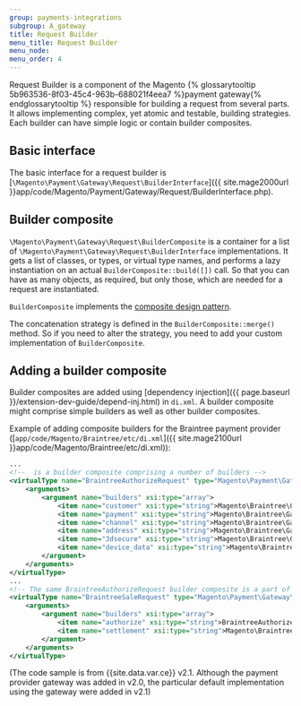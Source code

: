 ```yaml
---
group: payments-integrations
subgroup: A_gateway
title: Request Builder
menu_title: Request Builder
menu_node: 
menu_order: 4
---
```


Request Builder is a component of the Magento {% glossarytooltip 5b963536-8f03-45c4-963b-688021f4eea7 %}payment gateway{% endglossarytooltip %} responsible for building a request from several parts. It allows implementing complex, yet atomic and testable, building strategies. Each builder can have simple logic or contain builder composites.

## Basic interface

The basic interface for a request builder is [`\Magento\Payment\Gateway\Request\BuilderInterface`]({{ site.mage2000url }}app/code/Magento/Payment/Gateway/Request/BuilderInterface.php).

## Builder composite

`\Magento\Payment\Gateway\Request\BuilderComposite` is a container for a list of `\Magento\Payment\Gateway\Request\BuilderInterface` implementations. It gets a list of classes, or types, or virtual type names, and performs a lazy instantiation on an actual `BuilderComposite::build([])` call. So that you can have as many objects, as required, but only those, which are needed for a request are instantiated. 

`BuilderComposite` implements the [composite design pattern](http://designpatternsphp.readthedocs.io/en/latest/Structural/Composite/README.html).

The concatenation strategy is defined in the `BuilderComposite::merge()` method. So if you need to alter the strategy, you need to add your custom implementation of `BuilderComposite`.

## Adding a builder composite 

Builder composites are added using [dependency injection]({{ page.baseurl }}/extension-dev-guide/depend-inj.html) in `di.xml`. A builder composite might comprise simple builders as well as other builder composites.

Example of adding composite builders for the Braintree payment provider ([`app/code/Magento/Braintree/etc/di.xml`]({{ site.mage2100url }}app/code/Magento/Braintree/etc/di.xml)):

```xml
...
<!--  is a builder composite comprising a number of builders -->
<virtualType name="BraintreeAuthorizeRequest" type="Magento\Payment\Gateway\Request\BuilderComposite">
    <arguments>
        <argument name="builders" xsi:type="array">
            <item name="customer" xsi:type="string">Magento\Braintree\Gateway\Request\CustomerDataBuilder</item>
            <item name="payment" xsi:type="string">Magento\Braintree\Gateway\Request\PaymentDataBuilder</item>
            <item name="channel" xsi:type="string">Magento\Braintree\Gateway\Request\ChannelDataBuilder</item>
            <item name="address" xsi:type="string">Magento\Braintree\Gateway\Request\AddressDataBuilder</item>
            <item name="3dsecure" xsi:type="string">Magento\Braintree\Gateway\Request\ThreeDSecureDataBuilder</item>
            <item name="device_data" xsi:type="string">Magento\Braintree\Gateway\Request\KountPaymentDataBuilder</item>
        </argument>
    </arguments>
</virtualType>
...
<!-- The same BraintreeAuthorizeRequest builder composite is a part of the BraintreeSaleRequest builder composite -->
<virtualType name="BraintreeSaleRequest" type="Magento\Payment\Gateway\Request\BuilderComposite">
    <arguments>
        <argument name="builders" xsi:type="array">
            <item name="authorize" xsi:type="string">BraintreeAuthorizeRequest</item>
            <item name="settlement" xsi:type="string">Magento\Braintree\Gateway\Request\SettlementDataBuilder</item>
        </argument>
    </arguments>
</virtualType>
```

(The code sample is from {{site.data.var.ce}} v2.1. Although the payment provider gateway was added in v2.0, the particular default implementation using the gateway were added in v2.1)


